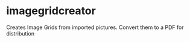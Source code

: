 # imagegridcreator
Creates Image Grids from imported pictures. Convert them to a PDF for distribution 
